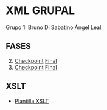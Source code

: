 # XML GRUPAL
Grupo 1: Bruno Di Sabatino Ángel Leal

## FASES

2.  [Checkpoint](fase2-checkpoint) [Final](fase2-final)
3.  [Checkpoint](fase3-checkpoint) [Final](fase3-final)

## XSLT

-   [Plantilla XSLT](xslt/plantilla.xslt)